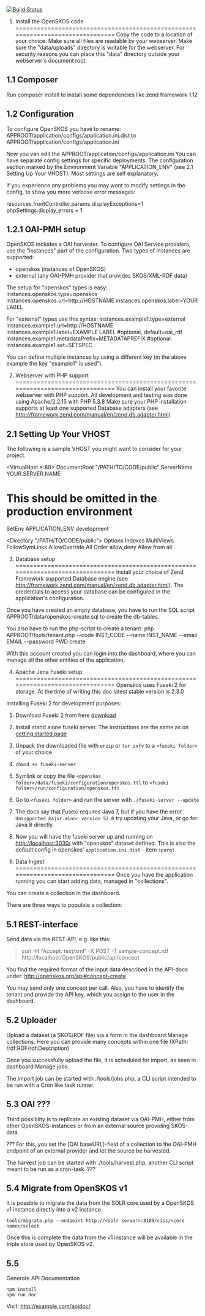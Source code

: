 [![Build Status](https://travis-ci.org/picturae/OpenSKOS.svg)](https://travis-ci.org/picturae/OpenSKOS)

1. Install the OpenSKOS code
===============================================================================
Copy the code to a location of your choice. Make sure all files are readable by
your webserver. Make sure the "data/uploads" directory is writable for the webserver.
For security reasons you can place this "data" directory outside your
webserver's document root.

1.1 Composer
-------------------------------------------------------------------------------
Run composer install to install some dependencies like zend framework 1.12

1.2 Configuration
-------------------------------------------------------------------------------
To configure OpenSKOS you have to rename:
  APPROOT/application/configs/application.ini.dist
to
  APPROOT/application/configs/application.ini

Now you van edit the APPROOT/application/configs/application.ini
You can have separate config settings for specific deployments. The 
configuration section marked by the Environment Variable "APPLICATION_ENV" (see
2.1 Setting Up Your VHOST). Most settings are self explanatory.

If you experience any problems you may want to modify settings in the config,
to show you more verbose error messages:

resources.frontController.params.displayExceptions=1
phpSettings.display_errors = 1


1.2.1 OAI-PMH setup
-------------------------------------------------------------------------------
OpenSKOS includes a OAI harvester. To configure OAI Service providers, use the
"instances" part of the configuration. Two types of instances are supported:
- openskos (instances of OpenSKOS)
- external (any OAI-PMH provider that provides SKOS/XML-RDF data)

The setup for "openskos" types is easy:
instances.openskos.type=openskos
instances.openskos.url=http://HOSTNAME
instances.openskos.label=YOUR LABEL

For "external" types use this syntax: 
instances.example1.type=external
instances.example1.url=http://HOSTNAME
instances.example1.label=EXAMPLE LABEL
#optional, default=oai_rdf
instances.example1.metadataPrefix=METADATAPREFIX
#optional:
instances.example1.set=SETSPEC

You can define multiple instances by using a different key (in the above example
the key "example1" is used").

2. Webserver with PHP support
===============================================================================
You can install your favorite webserver with PHP support.
All development and testing was done using Apache/2.2.15 with PHP 5.3.8
Make sure your PHP installation supports at least one supported Database
adapters (see http://framework.zend.com/manual/en/zend.db.adapter.html)

2.1 Setting Up Your VHOST
-------------------------------------------------------------------------------

The following is a sample VHOST you might want to consider for your project.

<VirtualHost *:80>
   DocumentRoot "/PATH/TO/CODE/public"
   ServerName YOUR.SERVER.NAME

   # This should be omitted in the production environment
   SetEnv APPLICATION_ENV development
    
   <Directory "/PATH/TO/CODE/public">
       Options Indexes MultiViews FollowSymLinks
       AllowOverride All
       Order allow,deny
       Allow from all
   </Directory>
    
</VirtualHost>


3. Database setup
===============================================================================
Install your choice of Zend Framework supported Database engine (see
http://framework.zend.com/manual/en/zend.db.adapter.html). The credentials to
access your database can be configured in the application's configuration. 

Once you have created an empty database, you have to run the SQL script 
APPROOT/data/openskos-create.sql to create the db-tables.

You also have to run the php-script to create a tenant:
php APPROOT/tools/tenant.php --code INST_CODE --name INST_NAME --email EMAIL --password PWD create

With this account created you can login into the dashboard,
where you can manage all the other entities of the application.


4. Apache Jena Fuseki setup
===============================================================================
Openskos uses Fuseki 2 for storage. At the time of writing this doc latest stable version is 2.3.0

Installing Fuseki 2 for development purposes:

1. Download Fuseki 2 from here [download](https://jena.apache.org/download/)
2. Install stand alone fuseki server. The instructions are the same as on [getting started page](https://jena.apache.org/documentation/serving_data/#getting-started-with-fuseki)
  1. Unpack the downloaded file with `unzip` or `tar zxfv` to a `<fuseki folder>` of your choice
  2. `chmod +x fuseki-server`
3. Symlink or copy the file
`<openskos folder>/data/fuseki/configuration/openskos.ttl` to `<fuseki folder>/run/configuration/openskos.ttl`
4. Go to `<fuseki folder>` and run the server with
`./fuseki-server --update`
  1. The docs say that Fuseki requires Java 7, but if you have the error `Unsupported major.minor version 52.0` try updating your Java, or go for Java 8 directly.
5. Now you will have the fuseki server up and running on [http://localhost:3030/](http://localhost:3030/) with "openskos" dataset defined. This is also the default config in openskos' `application.ini.dist` - item `sparql`

5. Data Ingest
===============================================================================
Once you have the application running you can start adding data,
managed in "collections".

You can create a collection in the dashboard.

There are three ways to populate a collection:

5.1 REST-interface
-------------------------------------------------------------------------------
Send data via the REST-API, e.g. like this:

> curl -H "Accept: text/xml" -X POST -T sample-concept.rdf http://localhost/OpenSKOS/public/api/concept

You find the required format of the input data described in the API-docs under:
http://openskos.org/api#concept-create

You may send only one concept per call.
Also, you have to identify the tenant and provide the API key, 
which you assign to the user in the dashboard.


5.2 Uploader
-------------------------------------------------------------------------------
Upload a dataset (a SKOS/RDF file) via a form in the dashboard:Manage collections.
Here you can provide many concepts within one file (XPath: /rdf:RDF/rdf:Description)

Once you successfully upload the file, it is scheduled for import,
as seen in dashboard:Manage jobs.

The import job can be started with ./tools/jobs.php, 
a CLI script intended to be run with a Cron like task runner. 


5.3 OAI ???
-------------------------------------------------------------------------------
Third possiblity is to replicate an existing dataset via OAI-PMH, 
either from other OpenSKOS-instances or from an external source providing SKOS-data.

???
For this, you set the [OAI baseURL]-field of a collection to the OAI-PMH endpoint of an external provider
and let the source be harvested.

The harvest job can be started with ./tools/harvest.php, 
another CLI script meant to be run as a cron-task.
???

5.4 Migrate from OpenSKOS v1
-------------------------------------------------------------------------------
It is possible to migrate the data from the SOLR core used by a OpenSKOS v1 instance directly into a v2 instance

`tools/migrate.php --endpoint http://<solr server>:8180/ciss/<core name>/select`

Once this is complete the data from the v1 instance will be available in the triple store used by OpenSKOS v2.

5.5
-------------------------------------------------------------------------------

Generate API Documentation

```
npm install
npm run doc
```
Visit: http://example.com/apidoc/